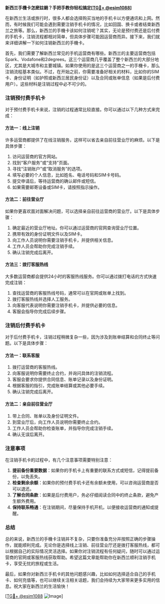 **新西兰手機卡怎麽註銷？手把手教你轻松搞定[[TG💪+ @esim1088](https://t.me/s/esim1088)]**

在新西兰生活或旅行时，很多人都会选择购买当地的手机卡以方便通讯和上网。然而，有时候我们可能会遇到需要注销手机卡的情况，比如回国、换卡或者结束新西兰之旅等。那么，新西兰的手機卡该如何注销呢？其实，无论是预付费还是后付费的手机卡，注销流程都相对简单，但具体步骤可能因运营商而异。接下来，我们就来详细讲解一下如何注销新西兰的手機卡。

首先，我们需要了解新西兰常见的手机运营商有哪些。新西兰的主要运营商包括Spark、Vodafone和2degrees。这三个运营商几乎覆盖了整个新西兰的大部分地区，尤其是大城市和主要城镇。如果你使用的是这三个运营商之一的手機卡，那么注销流程基本类似。不过，在开始之前，你需要准备好相关的材料，比如你的SIM卡、身份证明（如护照或新西兰居民身份证）以及合同或账单信息（如果是后付费用户）。这些材料是注销过程中必不可少的。

### 注销预付费手机卡

对于预付费手机卡来说，注销的过程通常比较直接。你可以通过以下几种方式来完成：

#### 方法一：线上注销
许多运营商都提供了在线注销服务，这样可以省去亲自前往营业厅的麻烦。以下是具体步骤：
1. 访问运营商的官方网站。
2. 找到“客户服务”或“支持”页面。
3. 寻找“注销账户”或“取消服务”的选项。
4. 填写必要的个人信息，比如姓名、电话号码和SIM卡号码。
5. 提交申请后，等待运营商的确认邮件或短信。
6. 如果需要邮寄设备或SIM卡，请按照指示操作。

#### 方法二：前往营业厅
如果你更喜欢面对面解决问题，可以选择亲自前往运营商的营业厅。以下是具体步骤：
1. 确定最近的营业厅地址。你可以通过运营商的官网查询营业厅位置。
2. 携带有效的身份证明文件以及SIM卡。
3. 向工作人员说明你需要注销手机卡，并提供相关信息。
4. 工作人员会帮助你完成注销手续。
5. 确认注销完成后离开。

#### 方法三：拨打客服热线
大多数运营商都会提供24小时的客服热线服务。你可以通过拨打电话的方式快速完成注销：
1. 查找运营商的客服热线号码，通常可以在官网或账单上找到。
2. 拨打客服热线并选择人工服务。
3. 向客服代表说明你需要注销手机卡，并提供必要的信息。
4. 客服会指导你完成后续步骤。

### 注销后付费手机卡

对于后付费手机卡，注销过程稍微复杂一些，因为涉及到账单结算和合同终止等问题。以下是具体步骤：

#### 方法一：联系客服
1. 拨打运营商的客服热线。
2. 向客服说明你需要终止合约，并询问具体的注销流程。
3. 客服会要求你提供合同信息、账单记录以及身份证明。
4. 根据客服的指引，完成账单结算或其他必要手续。
5. 确认注销完成后离开。

#### 方法二：亲自前往营业厅
1. 带上合同、账单以及身份证明文件。
2. 到营业厅后，向工作人员说明你需要终止合约。
3. 工作人员会帮助你检查账单，并指导你完成注销手续。
4. 确认无误后离开。

### 注意事项

在注销手机卡的过程中，有几个注意事项需要特别注意：
1. **提前备份重要数据**：如果你的手机卡上有重要的联系方式或短信，记得提前备份，以免丢失。
2. **检查剩余余额**：如果你的预付费手机卡还有余额未使用，可以咨询运营商是否可以退还。
3. **了解合同条款**：如果是后付费用户，务必仔细阅读合同中的终止条款，避免产生额外费用。
4. **保持联系畅通**：在注销期间，尽量保持手机开机，以便接收运营商的通知或提醒。

### 总结

总的来说，新西兰的手機卡注销并不复杂，只要你准备充分并按照正确的步骤操作，就能顺利完成。无论你是选择线上注销、前往营业厅还是拨打客服热线，都可以根据自己的实际情况灵活选择。如果你对注销流程有任何疑问，随时可以通过运营商的官网或客服热线获取帮助。希望这篇文章能帮助你在新西兰顺利注销手机卡，享受无忧的旅程或生活。

最后，如果你对新西兰手机卡的其他问题感兴趣，比如如何选择适合自己的手机卡、如何充值等，也可以继续关注相关话题，我们会持续为大家带来更多实用的信息。祝大家在新西兰的生活愉快！

[[TG💪+ @esim1088](https://t.me/s/esim1088) ![Image](https://i.postimg.cc/4NQfJmqS/Snipaste-2025-05-13-00-14-12.png)]